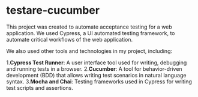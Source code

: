 # testare-cucumber

This project was created to automate acceptance testing for a web application. We used Cypress, a UI automated testing framework, to automate critical workflows of the web application.

We also used other tools and technologies in my project, including:

1.**Cypress Test Runner**: A user interface tool used for writing, debugging and running tests in a browser.
2.**Cucumber**: A tool for behavior-driven development (BDD) that allows writing test scenarios in natural language syntax.
3.**Mocha and Chai**: Testing frameworks used in Cypress for writing test scripts and assertions.
